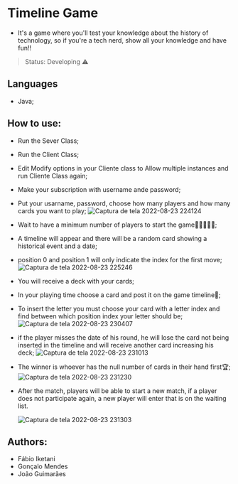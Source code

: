 # Timeline Game
+ It's a game where you'll test your knowledge about the history of technology, so if you're a tech nerd, show all your knowledge and have fun!!

>Status: Developing ⚠️

## Languages
+ Java;


## How to use:
+ Run the Sever Class;
+ Run the Client Class;
+ Edit Modify options in your Cliente class to Allow multiple instances and run Cliente Class again;
+ Make your subscription with username ande password;
+ Put your usarname, password, choose how many players and how many cards you want to play;
![Captura de tela 2022-08-23 224124](https://user-images.githubusercontent.com/108727648/186271791-3ae5bc66-3700-4684-96c8-28cf32dd01aa.png)
+ Wait to have a minimum number of players to start the game🧑🏿‍🤝‍🧑🏿;
+ A timeline will appear and there will be a random card showing a historical event and a date;
+ position 0 and position 1 will only indicate the index for the first move;
![Captura de tela 2022-08-23 225246](https://user-images.githubusercontent.com/108727648/186273153-31488a50-7500-4353-8dd4-78a7577ecef7.png)
+ You will receive a deck with your cards;
+ In your playing time choose a card and post it on the game timeline🎴;
+ To insert the letter you must choose your card with a letter index and find between which position index your letter should be;
![Captura de tela 2022-08-23 230407](https://user-images.githubusercontent.com/108727648/186274740-0e98e7ce-1212-431d-8c64-abf2aaa39fd8.png)
+ if the player misses the date of his round, he will lose the card not being inserted in the timeline and will receive another card increasing his deck;
![Captura de tela 2022-08-23 231013](https://user-images.githubusercontent.com/108727648/186275166-28d2204f-476c-4d73-975a-35b1d78da574.png)
+ The winner is whoever has the null number of cards in their hand first🏆;
![Captura de tela 2022-08-23 231230](https://user-images.githubusercontent.com/108727648/186275489-c310bd09-85b3-4323-a01b-fc541d46bf00.png)
+ After the match, players will be able to start a new match, if a player does not participate again, a new player will enter that is on the waiting list.

  ![Captura de tela 2022-08-23 231303](https://user-images.githubusercontent.com/108727648/186275755-06c84c1a-6f78-41ad-bc24-cb067754e3e6.png)



## Authors:
+ Fábio Iketani
+ Gonçalo Mendes
+ João Guimarães
